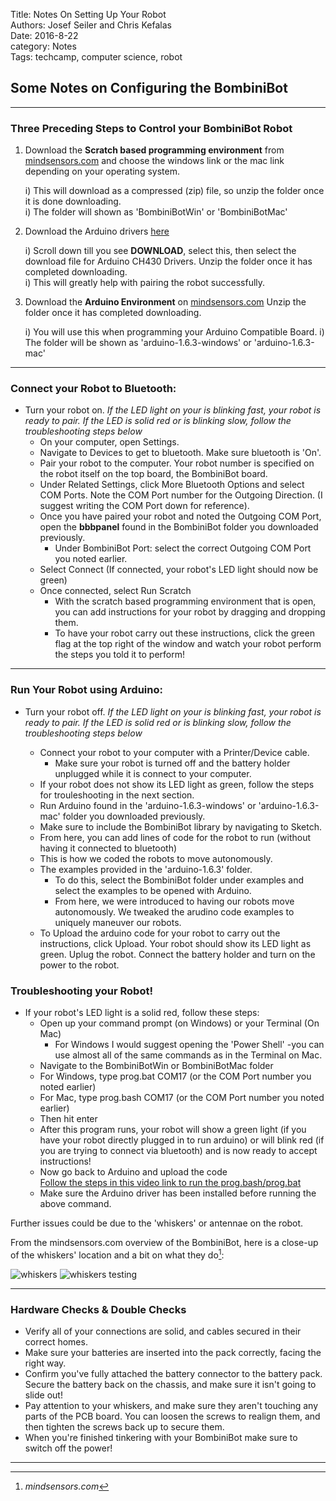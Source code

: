 Title: Notes On Setting Up Your Robot  
Authors: Josef Seiler and Chris Kefalas  
Date: 2016-8-22  
category: Notes  
Tags: techcamp, computer science, robot  

## Some Notes on Configuring the BombiniBot  

***  

### Three Preceding Steps to Control your BombiniBot Robot
1. Download the **Scratch based programming environment** from [mindsensors.com](http://www.mindsensors.com/content/76-bombinibot-assembly-instructions-and-downloads) and choose the windows link or the mac link depending on your operating system.   
     
      i) This will download as a compressed (zip) file, so unzip the folder once it is done downloading.  
      i) The folder will shown as 'BombiniBotWin' or 'BombiniBotMac'  
      
2. Download the Arduino drivers [here](http://www.mindsensors.com/stem-with-robotics/43-bombinibot-kit-teach-robotics-and-scratch-programming)
      
      i) Scroll down till you see **DOWNLOAD**, select this, then select the download file for Arduino CH430 Drivers. Unzip the folder once it has completed downloading.  
      i) This will greatly help with pairing the robot successfully.  
        
3. Download the **Arduino Environment** on [mindsensors.com](http://www.mindsensors.com/content/76-bombinibot-assembly-instructions-and-downloads) Unzip the folder once it has completed downloading.  
     
      i) You will use this when programming your Arduino Compatible Board. 
      i) The folder will be shown as 'arduino-1.6.3-windows' or 'arduino-1.6.3-mac'  

***  


### Connect your Robot to Bluetooth:  

* Turn your robot on. *If the LED light on your is blinking fast, your robot is ready to pair. If the LED is solid red or is blinking slow, follow the troubleshooting steps below*  
    + On your computer, open Settings. 
    + Navigate to Devices to get to bluetooth. Make sure bluetooth is 'On'. 
    + Pair your robot to the computer. Your robot number is specified on the robot itself on the top board, the BombiniBot board.    
    + Under Related Settings, click More Bluetooth Options and select COM Ports. Note the COM Port number for the Outgoing Direction. (I suggest writing the COM Port down for reference).  
    + Once you have paired your robot and noted the Outgoing COM Port, open the **bbbpanel** found in the BombiniBot folder you downloaded previously.
        - Under BombiniBot Port: select the correct Outgoing COM Port you noted earlier.  
    + Select Connect  (If connected, your robot's LED light should now be green)  
    + Once connected, select Run Scratch  
        - With the scratch based programming environment that is open, you can add instructions for your robot by dragging and dropping them.  
        - To have your robot carry out these instructions, click the green flag at the top right of the window and watch your robot perform the steps you told it to perform!  
        
***  
      
        
### Run Your Robot using Arduino:    

* Turn your robot off. *If the LED light on your is blinking fast, your robot is ready to pair. If the LED is solid red or is blinking slow, follow the troubleshooting steps below*  


    + Connect your robot to your computer with a Printer/Device cable. 
        - Make sure your robot is turned off and the battery holder unplugged while it is connect to your computer.  
    + If your robot does not show its LED light as green, follow the steps for trouleshooting in the next section.  
    + Run Arduino found in the 'arduino-1.6.3-windows' or 'arduino-1.6.3-mac' folder you downloaded previously.  
    + Make sure to include the BombiniBot library by navigating to Sketch.  
    + From here, you can add lines of code for the robot to run (without having it connected to bluetooth)  
    + This is how we coded the robots to move autonomously.  
    + The examples provided in the 'arduino-1.6.3' folder.
        - To do this, select the BombiniBot folder under examples and select the examples to be opened with Arduino.
        - From here, we were introduced to having our robots move autonomously. We tweaked the arudino code examples to uniquely maneuver our robots.   
    + To Upload the arduino code for your robot to carry out the instructions, click Upload. Your robot should show its LED light as green. Uplug the robot. Connect the battery holder and turn on the power to the robot.  
        
### Troubleshooting your Robot!  

* If your robot's LED light is a solid red, follow these steps:  
    + Open up your command prompt (on Windows) or your Terminal (On Mac) 
        - For Windows I would suggest opening the 'Power Shell' -you can use almost all of the same commands as in the Terminal on Mac.  
    + Navigate to the BombiniBotWin or BombiniBotMac folder  
    + For Windows, type prog.bat COM17 (or the COM Port number you noted earlier)  
    + For Mac, type prog.bash COM17 (or the COM Port number you noted earlier)  
    + Then hit enter  
    + After this program runs, your robot will show a green light (if you have your robot directly plugged in to run arduino) or will blink red (if you are trying to connect via bluetooth) and is now ready to accept instructions!  
    + Now go back to Arduino and upload the code    
[Follow the steps in this video link to run the prog.bash/prog.bat](<https://www.youtube.com/embed/BQvLqbQ0q_Q>)  
    + Make sure the Arduino driver has been installed before running the above command.

Further issues could be due to the 'whiskers' or antennae on the robot.

From the mindsensors.com overview of the BombiniBot, here is a close-up of the whiskers' location and a bit on what they do[^1]:  

![whiskers](images/robot-whiskers.jpg)
![whiskers testing](images/robot-auto.jpg)  

***  

### Hardware Checks & Double Checks  
* Verify all of your connections are solid, and cables secured in their correct homes.   
* Make sure your batteries are inserted into the pack correctly, facing the right way.  
* Confirm you've fully attached the battery connector to the battery pack. Secure the battery back on the chassis, and make sure it isn't going to slide out!  
* Pay attention to your whiskers, and make sure they aren't touching any parts of the PCB board. You can loosen the screws to realign them, and then tighten the screws back up to secure them.  
* When you're finished tinkering with your BombiniBot make sure to switch off the power!  

***  

[^1]: *mindsensors.com*  
